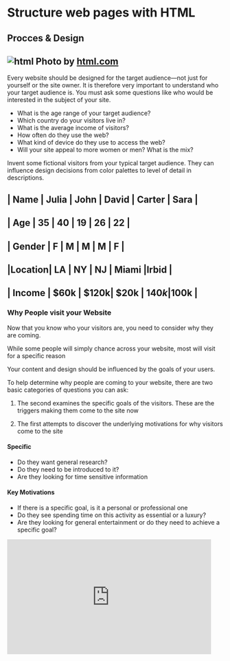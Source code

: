 # Structure web pages with HTML

## Procces & Design

![html](https://html.com/wp-content/uploads/html-hpg-featured-new.png)
Photo by [html.com](https://html.com/wp-content/)
---

Every website should be designed for the target audience—not just for yourself or the site owner.
It is therefore very important to understand who your target audience is.
You must ask some questions like who would be interested in the subject of your site.

- What is the age range of your target audience?
- Which country do your visitors live in?
- What is the average income of visitors?
- How often do they use the web?
- What kind of device do they use to access the web?
- Will your site appeal to more women or men? What is the mix?

Invent some fictional visitors from your typical target audience. They can influence design decisions from color palettes to level of detail in descriptions.

|  Name  | Julia | John | David | Carter | Sara |
-------------------------------------------------
|   Age  |   35  |  40  |  19   |   26   |  22  |
-------------------------------------------------
| Gender |   F   |  M   |   M   |   M    |  F   |
-------------------------------------------------
|Location|   LA  |  NY  |  NJ   |  Miami |Irbid |
-------------------------------------------------
| Income |  $60k | $120k|  $20k | $140k  |$100k |
-------------------------------------------------

### Why People visit your Website

Now that you know who your visitors are, you need to consider why they are coming.

While some people will simply chance across your website, most will visit for a specific reason

Your content and design should be influenced by the goals of your users.

To help determine why people are coming to your website, there are two basic categories of questions you can ask:

1. The second examines the specific goals of the visitors. These are the triggers making them come to the site now

2. The first attempts to discover the underlying motivations for why visitors come to the site

#### Specific

- Do they want general research?
- Do they need to be introduced to it?
- Are they looking for time sensitive information

#### Key Motivations

- If there is a specific goal, is it a personal or professional one
- Do they see spending time on this activity as essential or a luxury?
- Are they looking for general entertainment or do they need to achieve a specific goal?

<iframe width="475" height="267" src="https://www.youtube.com/embed/mzPxo7Y6JyA" frameborder="0" allow="accelerometer; autoplay; clipboard-write; encrypted-media; gyroscope; picture-in-picture" allowfullscreen></iframe>